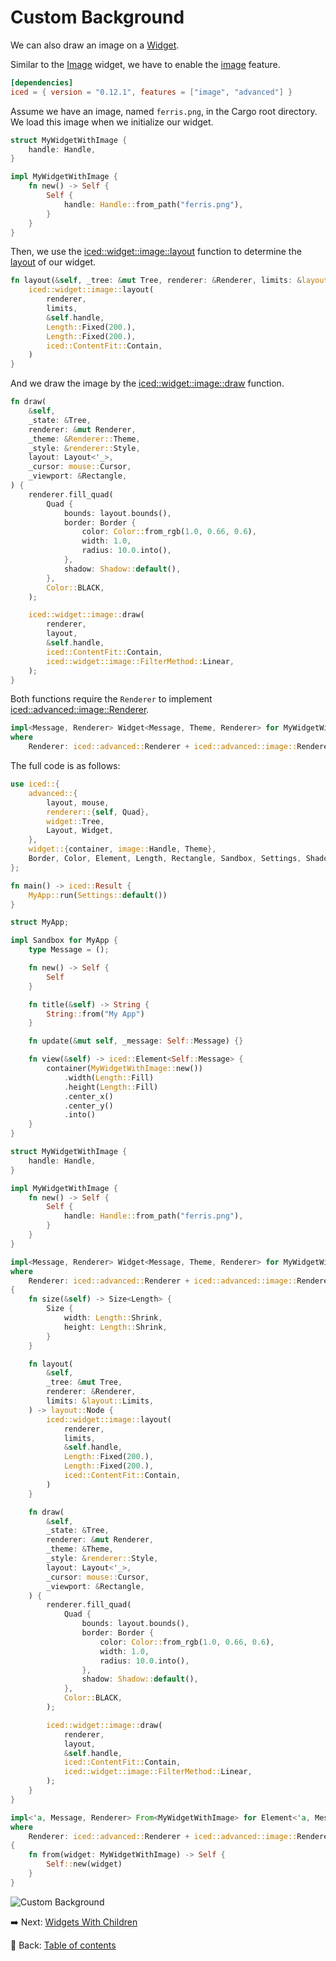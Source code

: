 # Custom Background

We can also draw an image on a [Widget](https://docs.rs/iced/0.12.1/iced/advanced/widget/trait.Widget.html).

Similar to the [Image](https://docs.rs/iced/0.12.1/iced/widget/image/struct.Image.html) widget, we have to enable the [image](https://docs.rs/crate/iced/latest/features#image) feature.

```toml
[dependencies]
iced = { version = "0.12.1", features = ["image", "advanced"] }
```

Assume we have an image, named `ferris.png`,  in the Cargo root directory.
We load this image when we initialize our widget.

```rust
struct MyWidgetWithImage {
    handle: Handle,
}

impl MyWidgetWithImage {
    fn new() -> Self {
        Self {
            handle: Handle::from_path("ferris.png"),
        }
    }
}
```

Then, we use the [iced::widget::image::layout](https://docs.rs/iced/0.12.1/iced/widget/image/fn.layout.html) function to determine the [layout](https://docs.rs/iced/0.12.1/iced/advanced/widget/trait.Widget.html#tymethod.layout) of our widget.

```rust
fn layout(&self, _tree: &mut Tree, renderer: &Renderer, limits: &layout::Limits) -> layout::Node {
    iced::widget::image::layout(
        renderer,
        limits,
        &self.handle,
        Length::Fixed(200.),
        Length::Fixed(200.),
        iced::ContentFit::Contain,
    )
}
```

And we draw the image by the [iced::widget::image::draw](https://docs.rs/iced/0.12.1/iced/widget/image/fn.draw.html) function.

```rust
fn draw(
    &self,
    _state: &Tree,
    renderer: &mut Renderer,
    _theme: &Renderer::Theme,
    _style: &renderer::Style,
    layout: Layout<'_>,
    _cursor: mouse::Cursor,
    _viewport: &Rectangle,
) {
    renderer.fill_quad(
        Quad {
            bounds: layout.bounds(),
            border: Border {
                color: Color::from_rgb(1.0, 0.66, 0.6),
                width: 1.0,
                radius: 10.0.into(),
            },
            shadow: Shadow::default(),
        },
        Color::BLACK,
    );

    iced::widget::image::draw(
        renderer,
        layout,
        &self.handle,
        iced::ContentFit::Contain,
        iced::widget::image::FilterMethod::Linear,
    );
}
```

Both functions require the `Renderer` to implement [iced::advanced::image::Renderer](https://docs.rs/iced/0.12.1/iced/advanced/image/trait.Renderer.html).

```rust
impl<Message, Renderer> Widget<Message, Theme, Renderer> for MyWidgetWithImage
where
    Renderer: iced::advanced::Renderer + iced::advanced::image::Renderer<Handle = Handle>,
```

The full code is as follows:

```rust
use iced::{
    advanced::{
        layout, mouse,
        renderer::{self, Quad},
        widget::Tree,
        Layout, Widget,
    },
    widget::{container, image::Handle, Theme},
    Border, Color, Element, Length, Rectangle, Sandbox, Settings, Shadow, Size,
};

fn main() -> iced::Result {
    MyApp::run(Settings::default())
}

struct MyApp;

impl Sandbox for MyApp {
    type Message = ();

    fn new() -> Self {
        Self
    }

    fn title(&self) -> String {
        String::from("My App")
    }

    fn update(&mut self, _message: Self::Message) {}

    fn view(&self) -> iced::Element<Self::Message> {
        container(MyWidgetWithImage::new())
            .width(Length::Fill)
            .height(Length::Fill)
            .center_x()
            .center_y()
            .into()
    }
}

struct MyWidgetWithImage {
    handle: Handle,
}

impl MyWidgetWithImage {
    fn new() -> Self {
        Self {
            handle: Handle::from_path("ferris.png"),
        }
    }
}

impl<Message, Renderer> Widget<Message, Theme, Renderer> for MyWidgetWithImage
where
    Renderer: iced::advanced::Renderer + iced::advanced::image::Renderer<Handle = Handle>,
{
    fn size(&self) -> Size<Length> {
        Size {
            width: Length::Shrink,
            height: Length::Shrink,
        }
    }

    fn layout(
        &self,
        _tree: &mut Tree,
        renderer: &Renderer,
        limits: &layout::Limits,
    ) -> layout::Node {
        iced::widget::image::layout(
            renderer,
            limits,
            &self.handle,
            Length::Fixed(200.),
            Length::Fixed(200.),
            iced::ContentFit::Contain,
        )
    }

    fn draw(
        &self,
        _state: &Tree,
        renderer: &mut Renderer,
        _theme: &Theme,
        _style: &renderer::Style,
        layout: Layout<'_>,
        _cursor: mouse::Cursor,
        _viewport: &Rectangle,
    ) {
        renderer.fill_quad(
            Quad {
                bounds: layout.bounds(),
                border: Border {
                    color: Color::from_rgb(1.0, 0.66, 0.6),
                    width: 1.0,
                    radius: 10.0.into(),
                },
                shadow: Shadow::default(),
            },
            Color::BLACK,
        );

        iced::widget::image::draw(
            renderer,
            layout,
            &self.handle,
            iced::ContentFit::Contain,
            iced::widget::image::FilterMethod::Linear,
        );
    }
}

impl<'a, Message, Renderer> From<MyWidgetWithImage> for Element<'a, Message, Theme, Renderer>
where
    Renderer: iced::advanced::Renderer + iced::advanced::image::Renderer<Handle = Handle>,
{
    fn from(widget: MyWidgetWithImage) -> Self {
        Self::new(widget)
    }
}
```

![Custom Background](./pic/custom_background.png)

:arrow_right:  Next: [Widgets With Children](./widgets_with_children.md)

:blue_book: Back: [Table of contents](./../README.md)
